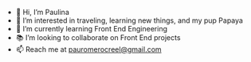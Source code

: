 - 👋 Hi, I’m Paulina
- 👀 I’m interested in traveling, learning new things, and my pup Papaya
- 🌱 I’m currently learning Front End Engineering
- 📚 I’m looking to collaborate on Front End projects
- 📫 Reach me at pauromerocreel@gmail.com

<!---
promeroc/promeroc is a ✨ special ✨ repository because its `README.md` (this file) appears on your GitHub profile.
You can click the Preview link to take a look at your changes.
--->

